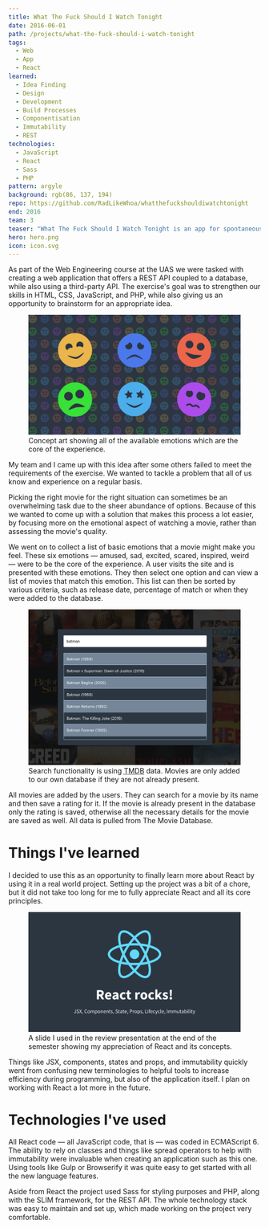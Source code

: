 ```yaml
---
title: What The Fuck Should I Watch Tonight
date: 2016-06-01
path: /projects/what-the-fuck-should-i-watch-tonight
tags:
  - Web
  - App
  - React
learned:
  - Idea Finding
  - Design
  - Development
  - Build Processes
  - Componentisation
  - Immutability
  - REST
technologies:
  - JavaScript
  - React
  - Sass
  - PHP
pattern: argyle
background: rgb(86, 137, 194)
repo: https://github.com/RadLikeWhoa/whatthefuckshouldiwatchtonight
end: 2016
team: 3
teaser: "What The Fuck Should I Watch Tonight is an app for spontaneously finding a movie to watch. It is based on the concept of selecting a movie that will make you feel a certain way, instead of combing through endless lists of movies sorted by arbitrary ratings."
hero: hero.png
icon: icon.svg
---
```


As part of the Web Engineering course at the UAS we were tasked with creating a web application that offers a REST API coupled to a database, while also using a third-party API. The exercise's goal was to strengthen our skills in HTML, CSS, JavaScript, and PHP, while also giving us an opportunity to brainstorm for an appropriate idea.

<figure>
  <img src="emotions.png">
  <figcaption data-marginalia="right">Concept art showing all of the available emotions which are the core of the experience.</figcaption>
</figure>

My team and I came up with this idea after some others failed to meet the requirements of the exercise. We wanted to tackle a problem that all of us know and experience on a regular basis.

Picking the right movie for the right situation can sometimes be an overwhelming task due to the sheer abundance of options. Because of this we wanted to come up with a solution that makes this process a lot easier, by focusing more on the emotional aspect of watching a movie, rather than assessing the movie's quality.

We went on to collect a list of basic emotions that a movie might make you feel. These six emotions — amused, sad, excited, scared, inspired, weird — were to be the core of the experience. A user visits the site and is presented with these emotions. They then select one option and can view a list of movies that match this emotion. This list can then be sorted by various criteria, such as release date, percentage of match or when they were added to the database.

<figure>
  <img src="search.png">
  <figcaption data-marginalia="right">Search functionality is using <abbr title="The Movie Database">TMDB</abbr> data. Movies are only added to our own database if they are not already present.</figcaption>
</figure>

All movies are added by the users. They can search for a movie by its name and then save a rating for it. If the movie is already present in the database only the rating is saved, otherwise all the necessary details for the movie are saved as well. All data is pulled from The Movie Database.

# Things I've learned

I decided to use this as an opportunity to finally learn more about React by using it in a real world project. Setting up the project was a bit of a chore, but it did not take too long for me to fully appreciate React and all its core principles.

<figure>
  <img src="react.png">
  <figcaption data-marginalia="right">A slide I used in the review presentation at the end of the semester showing my appreciation of React and its concepts.</figcaption>
</figure>

Things like JSX, components, states and props, and immutability quickly went from confusing new terminologies to helpful tools to increase efficiency during programming, but also of the application itself. I plan on working with React a lot more in the future.

# Technologies I've used

All React code — all JavaScript code, that is — was coded in ECMAScript 6. The ability to rely on classes and things like spread operators to help with immutability were invaluable when creating an application such as this one. Using tools like Gulp or Browserify it was quite easy to get started with all the new language features.

Aside from React the project used Sass for styling purposes and PHP, along with the SLIM framework, for the REST API. The whole technology stack was easy to maintain and set up, which made working on the project very comfortable.
